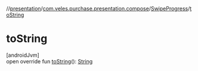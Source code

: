 //[presentation](../../../index.md)/[com.veles.purchase.presentation.compose](../index.md)/[SwipeProgress](index.md)/[toString](to-string.md)

# toString

[androidJvm]\
open override fun [toString](to-string.md)(): [String](https://kotlinlang.org/api/latest/jvm/stdlib/kotlin/-string/index.html)
